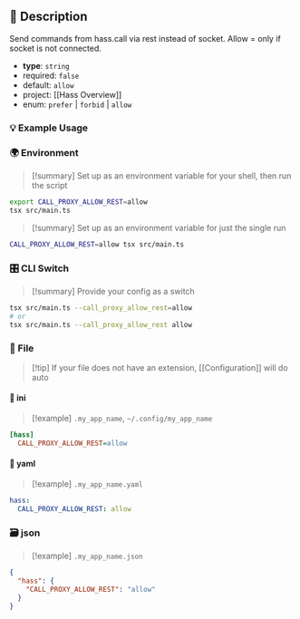 ## 📜 Description

Send commands from hass.call via rest instead of socket. Allow = only if socket is not connected.

- **type**: `string`
- required: `false`
- default: `allow`
- project: [[Hass Overview]]
- enum: `prefer` | `forbid` | `allow`

### 💡 Example Usage

### 🌍 Environment

> [!summary] Set up as an environment variable for your shell, then run the script
```bash
export CALL_PROXY_ALLOW_REST=allow
tsx src/main.ts
```
> [!summary] Set up as an environment variable for just the single run

```bash
CALL_PROXY_ALLOW_REST=allow tsx src/main.ts
```
### 🎛️ CLI Switch

> [!summary] Provide your config as a switch
```bash
tsx src/main.ts --call_proxy_allow_rest=allow
# or
tsx src/main.ts --call_proxy_allow_rest allow
```
### 📁 File
> [!tip] If your file does not have an extension, [[Configuration]] will do auto
#### 📘 ini

> [!example] 
> `.my_app_name`, `~/.config/my_app_name`

```ini
[hass]
  CALL_PROXY_ALLOW_REST=allow
```
#### 📄 yaml

> [!example]
> `.my_app_name.yaml`

```yaml
hass:
  CALL_PROXY_ALLOW_REST: allow
```
### 🗃️ json

> [!example]
> `.my_app_name.json`

```json
{
  "hass": {
    "CALL_PROXY_ALLOW_REST": "allow"
  }
}
```